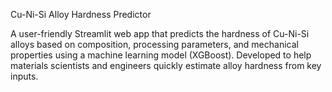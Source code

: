 Cu-Ni-Si Alloy Hardness Predictor

A user-friendly Streamlit web app that predicts the hardness of Cu-Ni-Si alloys based on composition, processing parameters, and mechanical properties using a machine learning model (XGBoost).
Developed to help materials scientists and engineers quickly estimate alloy hardness from key inputs.

